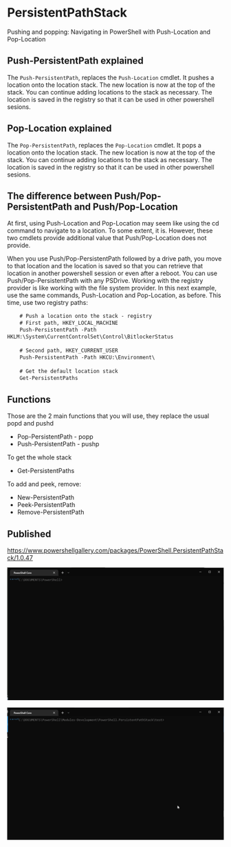 # PersistentPathStack

Pushing and popping: Navigating in PowerShell with Push-Location and Pop-Location

## Push-PersistentPath explained

The ```Push-PersistentPath```, replaces the ```Push-Location``` cmdlet. It pushes a location onto the location stack. The new location is now at the top of the stack. You can continue adding locations to the stack as necessary. The location is saved in the registry so that it can be used in other powershell sesions.

## Pop-Location explained

The ```Pop-PersistentPath```, replaces the ```Pop-Location``` cmdlet. It pops a location onto the location stack. The new location is now at the top of the stack. You can continue adding locations to the stack as necessary. The location is saved in the registry so that it can be used in other powershell sesions.

## The difference between Push/Pop-PersistentPath and Push/Pop-Location

At first, using Push-Location and Pop-Location may seem like using the cd command to navigate to a location. To some extent, it is. However, these two cmdlets provide additional value that Push/Pop-Location does not provide.

When you use Push/Pop-PersistentPath followed by a drive path, you move to that location and the location is saved so that you can retrieve that location in another powershell session or even after a reboot. You can use Push/Pop-PersistentPath with any PSDrive. Working with the registry provider is like working with the file system provider. In this next example, use the same commands, Push-Location and Pop-Location, as before. This time, use two registry paths:

```
	# Push a location onto the stack - registry
	# First path, HKEY_LOCAL_MACHINE
	Push-PersistentPath -Path HKLM:\System\CurrentControlSet\Control\BitlockerStatus

	# Second path, HKEY_CURRENT_USER
	Push-PersistentPath -Path HKCU:\Environment\

	# Get the default location stack
	Get-PersistentPaths
```


## Functions

Those are the 2 main functions that you will use, they replace the usual popd and pushd

- Pop-PersistentPath - popp
- Push-PersistentPath - pushp

To get the whole stack 
- Get-PersistentPaths

To add and peek, remove:

- New-PersistentPath
- Peek-PersistentPath
- Remove-PersistentPath


## Published

https://www.powershellgallery.com/packages/PowerShell.PersistentPathStack/1.0.47

![demo](https://raw.githubusercontent.com/arsscriptum/PowerShell.PersistentPathStack/main/gif/demo.gif)

![test](https://raw.githubusercontent.com/arsscriptum/PowerShell.PersistentPathStack/main/gif/test.gif)


